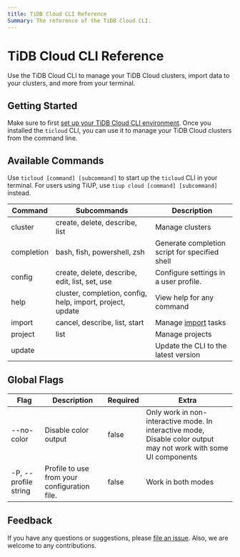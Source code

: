 ```yaml
---
title: TiDB Cloud CLI Reference
Summary: The reference of the TiDB Cloud CLI.
---
```


# TiDB Cloud CLI Reference

Use the TiDB Cloud CLI to manage your TiDB Cloud clusters, import data to your clusters, and more from your terminal.

## Getting Started

Make sure to first [set up your TiDB Cloud CLI environment](/tidb-cloud/cli/cli-overview.md). Once you installed the `ticloud` CLI, you can use it to manage your TiDB Cloud clusters from the command line.

## Available Commands

Use `ticloud [command] [subcommand]` to start up the `ticloud` CLI in your terminal. For users using TiUP, use `tiup cloud [command] [subcommand]` instead.

| Command    | Subcommands                                                | Description                                                                                              |
|------------|------------------------------------------------------------|----------------------------------------------------------------------------------------------------------|
| cluster    | create, delete, describe, list                             | Manage clusters                                                                                          | 
| completion | bash, fish, powershell, zsh                                | Generate completion script for specified shell                                                           | 
| config     | create, delete, describe, edit, list, set, use             | Configure settings in a user profile.                                                                    | 
| help       | cluster, completion, config, help, import, project, update | View help for any command                                                                                | 
| import     | cancel, describe, list, start                              | Manage [import](/tidb-cloud/tidb-cloud-migration-overview.md#import-data-from-files-to-tidb-cloud) tasks |
| project    | list                                                       | Manage projects                                                                                          | 
| update     |                                                            | Update the CLI to the latest version                                                                     | 

## Global Flags

| Flag                 | Description                                  | Required | Extra                                                                                                             |
|----------------------|----------------------------------------------|----------|-------------------------------------------------------------------------------------------------------------------|
| --no-color           | Disable color output                         | false    | Only work in non-interactive mode. In interactive mode, Disable color output may not work with some UI components |
| -P, --profile string | Profile to use from your configuration file. | false    | Work in both modes                                                                                                |

## Feedback

If you have any questions or suggestions, please [file an issue](https://github.com/tidbcloud/tidbcloud-cli/issues/new/choose). Also, we are welcome to any contributions.
